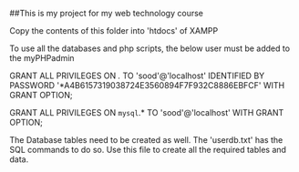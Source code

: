 
##This is my project for my web technology course

Copy the contents of this folder into 'htdocs' of XAMPP

To use all the databases and php scripts, the below user must be added to the myPHPadmin

GRANT ALL PRIVILEGES ON *.* TO 'sood'@'localhost' IDENTIFIED BY PASSWORD '*A4B6157319038724E3560894F7F932C8886EBFCF' WITH GRANT OPTION;

GRANT ALL PRIVILEGES ON `mysql`.* TO 'sood'@'localhost' WITH GRANT OPTION;

The Database tables need to be created as well. The 'userdb.txt'  has the SQL commands to do so. Use this file to create all the required tables and data.

